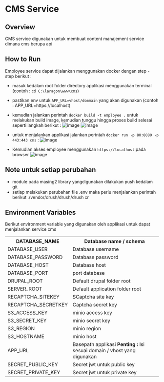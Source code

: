 # CMS Service

## Overview 
CMS service digunakan untuk membuat content manajement service dimana cms berupa api


## How to Run

Employee service dapat dijalankan menggunakan docker dengan step - step berikut : 
- masuk kedalam root folder directory applikasi menggunakan terminal (contoh : `cd C:\laragon\www\cms`)
- pastikan env untuk `APP_URL=vhost/dommain` yang akan digunakan (contoh : APP_URL=https://localhost)
- kemudian jalankan perintah `docker build -t employee .` untuk melakukan build image, kemudian tunggu hingga proses build selesai seperti langkah berikut : 
![image](/uploads/51fdcbe6a8290add0c6a3e61a9bd3124/image.png)
![image](/uploads/d716014eff0a60308d9d487f5444e2fd/image.png)


- untuk menjalankan applikasi jalankan perintah `docker run -p 80:8080 -p 443:443 cms` :
![image](/uploads/b6dfc74727f8cd391eb091999a79594e/image.png)

- Kemudian akses employee menggunakan `https://localhost` pada browser
![image](/uploads/b5c53573ea2a847f3ffcfad733d08fa8/image.png)

## Note untuk setiap perubahan 
- module pada masing2 library yangdigunakan dilakukan push kedalam git
- setiap melakukan perubahan file .env maka perlu menjalankan perintah berikut ./vendor/drush/drush/drush cr

## Environment Variables 
Berikut environment variable yang digunakan oleh applikasi untuk dapat menjalankan service cms
<table>
    <tr>
        <th>DATABASE_NAME</th>
        <th>Database name / schema</th>
    </tr>
    <tr>
        <td>DATABASE_USER</td>
        <td>Database username</td>
    </tr>
    <tr>
        <td>DATABASE_PASSWORD</td>
        <td>Database password</td>
    </tr>
    <tr>
        <td>DATABASE_HOST</td>
        <td>Database host</td>
    </tr>
    <tr>
        <td>DATABASE_PORT</td>
        <td>port database</td>
    </tr>
    <tr>
        <td>DRUPAL_ROOT</td>
        <td>Default drupal folder root</td>
    </tr>
    <tr>
        <td>SERVER_ROOT</td>
        <td>Default application folder root</td>
    </tr>
    <tr>
        <td>RECAPTCHA_SITEKEY</td>
        <td>SCaptcha site key</td>
    </tr>
    <tr>
        <td>RECAPTCHA_SECRETKEY</td>
        <td>Captcha secret key</td>
    </tr>
        <td>S3_ACCESS_KEY</td>
        <td>minio access key</td>
    </tr>
    <tr>
        <td>S3_SECRET_KEY</td>
        <td>minio secret key</td>
    </tr>
    <tr>
        <td>S3_REGION</td>
        <td>minio region</td>
    </tr>
    <tr>
        <td>S3_HOSTNAME</td>
        <td>minio host</td>
    </tr>
    <tr>
        <td>APP_URL</td>
        <td>Basepath applikasi <b>Penting : </b>Isi sesuai domain / vhost yang digunakan</td>
    </tr>
    <tr>
        <td>SECRET_PUBLIC_KEY</td>
        <td>Secret jwt untuk public key</td>
    </tr>    
    <tr>
        <td>SECRET_PRIVATE_KEY</td>
        <td>Secret jwt untuk private key</td>
    </tr>
</table>